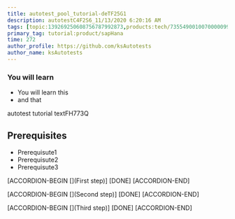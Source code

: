 ```yaml
---
title: autotest_pool_tutorial-deTF25G1
description: autotestC4F2S6_11/13/2020 6:20:16 AM
tags: [topic:139269250608756787992873,products:tech/73554900100700000996,tutorial:experience/advanced]
primary_tag: tutorial:product/sapHana
time: 272
author_profile: https://github.com/ksAutotests
author_name: ksAutotests
---
```

### You will learn
- You will learn this
- and that

autotest tutorial textFH773Q

## Prerequisites
- Prerequisute1
- Prerequisute2
- Prerequisute3

[ACCORDION-BEGIN [](First step)]
[DONE]
[ACCORDION-END]

[ACCORDION-BEGIN [](Second step)]
[DONE]
[ACCORDION-END]

[ACCORDION-BEGIN [](Third step)]
[DONE]
[ACCORDION-END]

